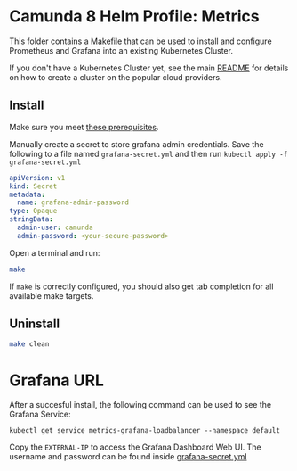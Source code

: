# Camunda 8 Helm Profile: Metrics

This folder contains a [Makefile](Makefile) that can be used to install and configure Prometheus and Grafana into an existing Kubernetes Cluster. 

If you don't have a Kubernetes Cluster yet, see the main [README](../README.md) for details on how to create a cluster on the popular cloud providers.

## Install

Make sure you meet [these prerequisites](https://github.com/camunda-community-hub/camunda-8-helm-profiles/blob/master/README.md#prerequisites).

Manually create a secret to store grafana admin credentials. Save the following to a file named `grafana-secret.yml` and then run `kubectl apply -f grafana-secret.yml`

```yaml
apiVersion: v1
kind: Secret
metadata:
  name: grafana-admin-password
type: Opaque
stringData:
  admin-user: camunda
  admin-password: <your-secure-password>
```

Open a terminal and run:

```sh
make
```

If `make` is correctly configured, you should also get tab completion for all available make targets.

## Uninstall
```sh
make clean
```
# Grafana URL

After a succesful install, the following command can be used to see the Grafana Service: 

```shell
kubectl get service metrics-grafana-loadbalancer --namespace default
```

Copy the `EXTERNAL-IP` to access the Grafana Dashboard Web UI. The username and password can be found inside [grafana-secret.yml](grafana-secret.yml)

